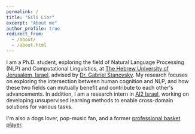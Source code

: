 ```yaml
---
permalink: /
title: "Gili Lior"
excerpt: "About me"
author_profile: true
redirect_from: 
  - /about/
  - /about.html
---
```



I am a Ph.D. student, exploring the field of Natural Language Processing (NLP) and Computational Linguistics,
at [The Hebrew University of Jerusalem, Israel](https://new.huji.ac.il/), 
advised by [Dr. Gabriel Stanovsky](https://gabrielstanovsky.github.io/).
My research focuses on exploring the intersection between human cognition and NLP, 
and how these two fields can mutually benefit and contribute to each other's advancements. 
In addition, I am a research intern in [AI2 Israel](https://allenai.org/ai2-israel), 
working on developing unsupervised learning methods to enable cross-domain solutions for various tasks.

I'm also a dogs lover, pop-music fan, and a former [professional basket player](https://www.fiba.basketball/europe/u20women/2016/player/Gili-Lior).
